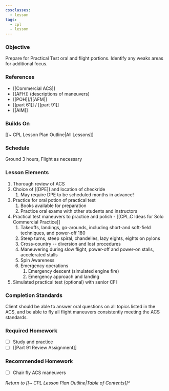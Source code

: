 ```yaml
---
cssclasses:
  - lesson
tags:
  - cpl
  - lesson
---
```

### Objective
Prepare for Practical Test oral and flight portions. Identify any weaks areas for additional focus.

### References
- [[Commercial ACS]]
- [[AFH]] (descriptions of maneuvers)
- [[POH]]/[[AFM]]
- [[part 61]] / [[part 91]]
- [[AIM]]

### Builds On
[[~ CPL Lesson Plan Outline|All Lessons]]

### Schedule
Ground 3 hours, Flight as necessary

### Lesson Elements
1. Thorough review of ACS
3. Choice of [[DPE]] and location of checkride
	1. May require DPE to be scheduled months in advance!
4. Practice for oral potion of practical test
	1. Books available for preparation
	2. Practice oral exams with other students and instructors
5. Practical test maneuvers to practice and polish - [[CPL.C Ideas for Solo Commercial Practice]]
	1. Takeoffs, landings, go-arounds, including short-and soft-field techniques, and power-off 180
	2. Steep turns, steep spiral, chandelles, lazy eights, eights on pylons
	3. Cross-country -- diversion and lost procedures
	4. Maneuvering during slow flight, power-off and power-on stalls, accelerated stalls
	5. Spin Awareness
	7. Emergency operations
		1. Emergency descent (simulated engine fire)
		2. Emergency approach and landing
6. Simulated practical test (optional) with senior CFI

### Completion Standards
Client should be able to answer oral questions on all topics listed in the ACS, and be able to fly all flight maneuvers consistently meeting the ACS standards.

### Required Homework
- [ ] Study and practice
- [ ] [[Part 91 Review Assignment]]

### Recommended Homework 
- [ ] Chair fly ACS maneuvers

*Return to [[~ CPL Lesson Plan Outline|Table of Contents]]^*